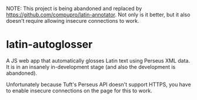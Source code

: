 NOTE: This project is being abandoned and replaced by https://github.com/compupro/latin-annotator. Not only is it better, but it also doesn't require allowing insecure connections to work.

# latin-autoglosser
A JS web app that automatically glosses Latin text using Perseus XML data. It is in an insanely in-development stage (and also the development is abandoned).

Unfortunately because Tuft's Perseus API doesn't support HTTPS, you have to enable insecure connections on the page for this to work.
